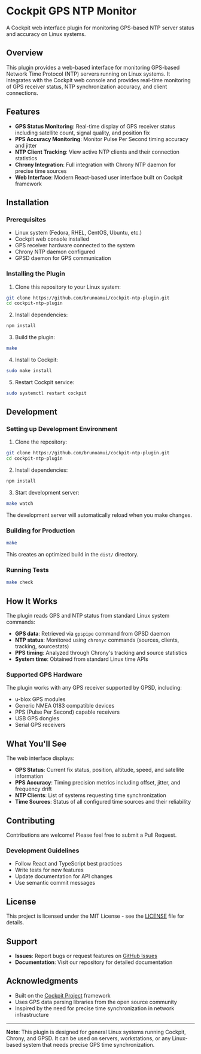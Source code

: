 # Cockpit GPS NTP Monitor

A Cockpit web interface plugin for monitoring GPS-based NTP server status and accuracy on Linux systems.

## Overview

This plugin provides a web-based interface for monitoring GPS-based Network Time Protocol (NTP) servers running on Linux systems. It integrates with the Cockpit web console and provides real-time monitoring of GPS receiver status, NTP synchronization accuracy, and client connections.

## Features

- **GPS Status Monitoring**: Real-time display of GPS receiver status including satellite count, signal quality, and position fix
- **PPS Accuracy Monitoring**: Monitor Pulse Per Second timing accuracy and jitter
- **NTP Client Tracking**: View active NTP clients and their connection statistics
- **Chrony Integration**: Full integration with Chrony NTP daemon for precise time sources
- **Web Interface**: Modern React-based user interface built on Cockpit framework

## Installation

### Prerequisites

- Linux system (Fedora, RHEL, CentOS, Ubuntu, etc.)
- Cockpit web console installed
- GPS receiver hardware connected to the system
- Chrony NTP daemon configured
- GPSD daemon for GPS communication

### Installing the Plugin

1. Clone this repository to your Linux system:
```bash
git clone https://github.com/brunoamui/cockpit-ntp-plugin.git
cd cockpit-ntp-plugin
```

2. Install dependencies:
```bash
npm install
```

3. Build the plugin:
```bash
make
```

4. Install to Cockpit:
```bash
sudo make install
```

5. Restart Cockpit service:
```bash
sudo systemctl restart cockpit
```

## Development

### Setting up Development Environment

1. Clone the repository:
```bash
git clone https://github.com/brunoamui/cockpit-ntp-plugin.git
cd cockpit-ntp-plugin
```

2. Install dependencies:
```bash
npm install
```

3. Start development server:
```bash
make watch
```

The development server will automatically reload when you make changes.

### Building for Production

```bash
make
```

This creates an optimized build in the `dist/` directory.

### Running Tests

```bash
make check
```

## How It Works

The plugin reads GPS and NTP status from standard Linux system commands:

- **GPS data**: Retrieved via `gpspipe` command from GPSD daemon
- **NTP status**: Monitored using `chronyc` commands (sources, clients, tracking, sourcestats)
- **PPS timing**: Analyzed through Chrony's tracking and source statistics
- **System time**: Obtained from standard Linux time APIs

### Supported GPS Hardware

The plugin works with any GPS receiver supported by GPSD, including:
- u-blox GPS modules
- Generic NMEA 0183 compatible devices
- PPS (Pulse Per Second) capable receivers
- USB GPS dongles
- Serial GPS receivers

## What You'll See

The web interface displays:

- **GPS Status**: Current fix status, position, altitude, speed, and satellite information
- **PPS Accuracy**: Timing precision metrics including offset, jitter, and frequency drift
- **NTP Clients**: List of systems requesting time synchronization
- **Time Sources**: Status of all configured time sources and their reliability

## Contributing

Contributions are welcome! Please feel free to submit a Pull Request.

### Development Guidelines

- Follow React and TypeScript best practices
- Write tests for new features
- Update documentation for API changes
- Use semantic commit messages

## License

This project is licensed under the MIT License - see the [LICENSE](LICENSE) file for details.

## Support

- **Issues**: Report bugs or request features on [GitHub Issues](https://github.com/brunoamui/cockpit-ntp-plugin/issues)
- **Documentation**: Visit our repository for detailed documentation

## Acknowledgments

- Built on the [Cockpit Project](https://cockpit-project.org/) framework
- Uses GPS data parsing libraries from the open source community
- Inspired by the need for precise time synchronization in network infrastructure

---

**Note**: This plugin is designed for general Linux systems running Cockpit, Chrony, and GPSD. It can be used on servers, workstations, or any Linux-based system that needs precise GPS time synchronization.
